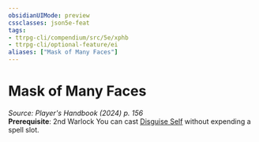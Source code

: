 ```yaml
---
obsidianUIMode: preview
cssclasses: json5e-feat
tags:
- ttrpg-cli/compendium/src/5e/xphb
- ttrpg-cli/optional-feature/ei
aliases: ["Mask of Many Faces"]
---
```

# Mask of Many Faces
*Source: Player's Handbook (2024) p. 156*  
**Prerequisite**: 2nd Warlock
You can cast [Disguise Self](2-Mechanics/CLI/spells/disguise-self-xphb.md) without expending a spell slot.